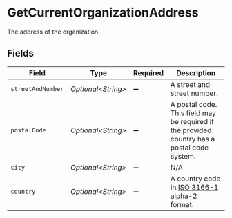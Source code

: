 # GetCurrentOrganizationAddress

The address of the organization.


## Fields

| Field                                                                                            | Type                                                                                             | Required                                                                                         | Description                                                                                      |
| ------------------------------------------------------------------------------------------------ | ------------------------------------------------------------------------------------------------ | ------------------------------------------------------------------------------------------------ | ------------------------------------------------------------------------------------------------ |
| `streetAndNumber`                                                                                | *Optional\<String>*                                                                              | :heavy_minus_sign:                                                                               | A street and street number.                                                                      |
| `postalCode`                                                                                     | *Optional\<String>*                                                                              | :heavy_minus_sign:                                                                               | A postal code. This field may be required if the provided country has a postal code system.      |
| `city`                                                                                           | *Optional\<String>*                                                                              | :heavy_minus_sign:                                                                               | N/A                                                                                              |
| `country`                                                                                        | *Optional\<String>*                                                                              | :heavy_minus_sign:                                                                               | A country code in [ISO 3166-1 alpha-2](https://en.wikipedia.org/wiki/ISO_3166-1_alpha-2) format. |
